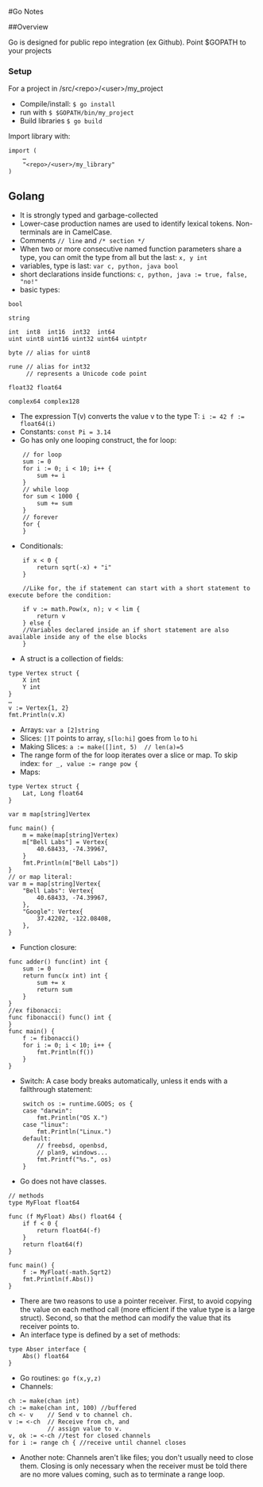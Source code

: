 #Go Notes

##Overview

Go is designed for public repo integration (ex Github).  Point $GOPATH to your projects

### Setup

For a project in /src/&lt;repo&gt;/&lt;user&gt;/my_project

* Compile/install: `$ go install`
* run with `$ $GOPATH/bin/my_project`
* Build libraries `$ go build`

Import library with:

```
import (
	…
	"<repo>/<user>/my_library"
)
```

## Golang

* It is strongly typed and garbage-collected
* Lower-case production names are used to identify lexical tokens. Non-terminals are in CamelCase.
* Comments `// line` and `/* section */`
* When two or more consecutive named function parameters share a type, you can omit the type from all but the last: `x, y int`
* variables, type is last: `var c, python, java bool`
* short declarations inside functions: `c, python, java := true, false, "no!"`
* basic types:

```
bool

string

int  int8  int16  int32  int64
uint uint8 uint16 uint32 uint64 uintptr

byte // alias for uint8

rune // alias for int32
     // represents a Unicode code point

float32 float64

complex64 complex128
```

* The expression T(v) converts the value v to the type T: `i := 42 f := float64(i)`
* Constants: `const Pi = 3.14`
* Go has only one looping construct, the for loop: 

```
	// for loop
    sum := 0
    for i := 0; i < 10; i++ {
        sum += i
    }
    // while loop
    for sum < 1000 {
        sum += sum
    }
    // forever
    for {
    }
```

* Conditionals:

```
    if x < 0 {
        return sqrt(-x) + "i"
    }
    
    //Like for, the if statement can start with a short statement to execute before the condition:
    
    if v := math.Pow(x, n); v < lim {
        return v
    } else {
    //Variables declared inside an if short statement are also available inside any of the else blocks
    }
```

* A struct is a collection of fields:

```
type Vertex struct {
    X int
    Y int
}
…
v := Vertex{1, 2}
fmt.Println(v.X)
```

* Arrays: `var a [2]string`
* Slices: `[]T` points to array, `s[lo:hi]` goes from `lo` to `hi`
* Making Slices: `a := make([]int, 5)  // len(a)=5`
* The range form of the for loop iterates over a slice or map.  To skip index: `for _, value := range pow {`
* Maps:

```
type Vertex struct {
    Lat, Long float64
}

var m map[string]Vertex

func main() {
    m = make(map[string]Vertex)
    m["Bell Labs"] = Vertex{
        40.68433, -74.39967,
    }
    fmt.Println(m["Bell Labs"])
}
// or map literal:
var m = map[string]Vertex{
    "Bell Labs": Vertex{
        40.68433, -74.39967,
    },
    "Google": Vertex{
        37.42202, -122.08408,
    },
}
```

* Function closure:

```
func adder() func(int) int {
    sum := 0
    return func(x int) int {
        sum += x
        return sum
    }
}
//ex fibonacci:
func fibonacci() func() int {
}
func main() {
    f := fibonacci()
    for i := 0; i < 10; i++ {
        fmt.Println(f())
    }
}
```
* Switch: A case body breaks automatically, unless it ends with a fallthrough statement:

```
 	switch os := runtime.GOOS; os {
    case "darwin":
        fmt.Println("OS X.")
    case "linux":
        fmt.Println("Linux.")
    default:
        // freebsd, openbsd,
        // plan9, windows...
        fmt.Printf("%s.", os)
    }
```

* Go does not have classes. 

```
// methods
type MyFloat float64

func (f MyFloat) Abs() float64 {
    if f < 0 {
        return float64(-f)
    }
    return float64(f)
}

func main() {
    f := MyFloat(-math.Sqrt2)
    fmt.Println(f.Abs())
}
```

* There are two reasons to use a pointer receiver. First, to avoid copying the value on each method call (more efficient if the value type is a large struct). Second, so that the method can modify the value that its receiver points to.
* An interface type is defined by a set of methods:

```
type Abser interface {
    Abs() float64
}
```
* Go routines: `go f(x,y,z)`
* Channels:

```
ch := make(chan int)
ch := make(chan int, 100) //buffered
ch <- v    // Send v to channel ch.
v := <-ch  // Receive from ch, and
           // assign value to v.
v, ok := <-ch //test for closed channels
for i := range ch { //receive until channel closes
```

* Another note: Channels aren't like files; you don't usually need to close them. Closing is only necessary when the receiver must be told there are no more values coming, such as to terminate a range loop.





